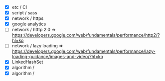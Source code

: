 - [x] etc / CI
- [x] script / sass
- [x] network / https
- [x] google analytics
- [ ] network / htttp 2.0 => https://developers.google.com/web/fundamentals/performance/http2/?hl=ko
- [ ] network / lazy loading => https://developers.google.com/web/fundamentals/performance/lazy-loading-guidance/images-and-video/?hl=ko
- [x] LinkedHashSet
- [x] algorithm / 
- [x] algorithm / 
<!--stackedit_data:
eyJoaXN0b3J5IjpbLTQ4OTE1NzU3MSwxNzQ4NDI1MDIzLC0xND
MzMjI5OTQ1LC03NTYxMTkzMjksMTA4OTMxNTc3OF19
-->